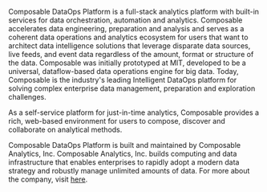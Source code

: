 Composable DataOps Platform is a full-stack analytics platform with built-in services for data orchestration, automation and analytics. Composable accelerates data engineering, preparation and analysis and serves as a coherent data operations and analytics ecosystem for users that want to architect data intelligence solutions that leverage disparate data sources, live feeds, and event data regardless of the amount, format or structure of the data. Composable was initially prototyped at MIT, developed to be a universal, dataflow-based data operations engine for big data. Today, Composable is the industry's leading Intelligent DataOps platform for solving complex enterprise data management, preparation and exploration challenges.

As a self-service platform for just-in-time analytics, Composable provides a rich, web-based environment for users to compose, discover and collaborate on analytical methods.

Composable DataOps Platform is built and maintained by Composable Analytics, Inc. Composable Analytics, Inc. builds computing and data infrastructure that enables enterprises to rapidly adopt a modern data strategy and robustly manage unlimited amounts of data. For more about the company, visit [here](https://composable.ai).